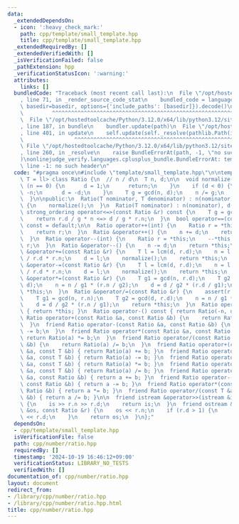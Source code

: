 ```yaml
---
data:
  _extendedDependsOn:
  - icon: ':heavy_check_mark:'
    path: cpp/template/small_template.hpp
    title: cpp/template/small_template.hpp
  _extendedRequiredBy: []
  _extendedVerifiedWith: []
  _isVerificationFailed: false
  _pathExtension: hpp
  _verificationStatusIcon: ':warning:'
  attributes:
    links: []
  bundledCode: "Traceback (most recent call last):\n  File \"/opt/hostedtoolcache/Python/3.12.0/x64/lib/python3.12/site-packages/onlinejudge_verify/documentation/build.py\"\
    , line 71, in _render_source_code_stat\n    bundled_code = language.bundle(stat.path,\
    \ basedir=basedir, options={'include_paths': [basedir]}).decode()\n          \
    \         ^^^^^^^^^^^^^^^^^^^^^^^^^^^^^^^^^^^^^^^^^^^^^^^^^^^^^^^^^^^^^^^^^^^^^^^^^^^^^^^^^\n\
    \  File \"/opt/hostedtoolcache/Python/3.12.0/x64/lib/python3.12/site-packages/onlinejudge_verify/languages/cplusplus.py\"\
    , line 187, in bundle\n    bundler.update(path)\n  File \"/opt/hostedtoolcache/Python/3.12.0/x64/lib/python3.12/site-packages/onlinejudge_verify/languages/cplusplus_bundle.py\"\
    , line 401, in update\n    self.update(self._resolve(pathlib.Path(included), included_from=path))\n\
    \                ^^^^^^^^^^^^^^^^^^^^^^^^^^^^^^^^^^^^^^^^^^^^^^^^^^^^^^^^^\n \
    \ File \"/opt/hostedtoolcache/Python/3.12.0/x64/lib/python3.12/site-packages/onlinejudge_verify/languages/cplusplus_bundle.py\"\
    , line 260, in _resolve\n    raise BundleErrorAt(path, -1, \"no such header\"\
    )\nonlinejudge_verify.languages.cplusplus_bundle.BundleErrorAt: template/small_template.hpp:\
    \ line -1: no such header\n"
  code: "#pragma once\n#include \"template/small_template.hpp\"\n\ntemplate <typename\
    \ T = ll> class Ratio {\n  // n / d\n  T n, d;\n\n  void normalize() {\n    if\
    \ (n == 0) {\n      d = 1;\n      return;\n    }\n    if (d < 0) {\n      n =\
    \ -n;\n      d = -d;\n    }\n    T g = gcd(n, d);\n    n /= g;\n    d /= g;\n\
    \  }\n\npublic:\n  Ratio(T nominator, T denominator) : n(nominator), d(denominator)\
    \ {\n    normalize();\n  }\n  Ratio(T nominator) : n(nominator), d(1) {}\n\n \
    \ strong_ordering operator<=>(const Ratio &r) const {\n    T g = gcd(d, r.d);\n\
    \    return r.d / g * n <=> d / g * r.n;\n  }\n  bool operator==(const Ratio &r)\
    \ const = default;\n\n  Ratio operator++(int) {\n    Ratio r = *this;\n    ++*this;\n\
    \    return r;\n  }\n  Ratio &operator++() {\n    n += d;\n    return *this;\n\
    \  }\n  Ratio operator--(int) {\n    Ratio r = *this;\n    --*this;\n    return\
    \ r;\n  }\n  Ratio &operator--() {\n    n -= d;\n    return *this;\n  }\n  Ratio\
    \ &operator+=(const Ratio &r) {\n    T l = lcm(d, r.d);\n    n = l / d * n + l\
    \ / r.d * r.n;\n    d = l;\n    normalize();\n    return *this;\n  }\n  Ratio\
    \ &operator-=(const Ratio &r) {\n    T l = lcm(d, r.d);\n    n = l / d * n - l\
    \ / r.d * r.n;\n    d = l;\n    normalize();\n    return *this;\n  }\n  Ratio\
    \ &operator*=(const Ratio &r) {\n    T g1 = gcd(n, r.d);\n    T g2 = gcd(r.n,\
    \ d);\n    n = n / g1 * (r.n / g2);\n    d = d / g2 * (r.d / g1);\n    return\
    \ *this;\n  }\n  Ratio &operator/=(const Ratio &r) {\n    assert(r.n != 0);\n\
    \    T g1 = gcd(n, r.n);\n    T g2 = gcd(d, r.d);\n    n = n / g1 * (r.d / g2);\n\
    \    d = d / g2 * (r.n / g1);\n    return *this;\n  }\n  Ratio operator+() const\
    \ { return *this; }\n  Ratio operator-() const { return Ratio(-n, d); }\n\n  friend\
    \ Ratio operator+(const Ratio &a, const Ratio &b) {\n    return Ratio(a) += b;\n\
    \  }\n  friend Ratio operator-(const Ratio &a, const Ratio &b) {\n    return Ratio(a)\
    \ -= b;\n  }\n  friend Ratio operator*(const Ratio &a, const Ratio &b) {\n   \
    \ return Ratio(a) *= b;\n  }\n  friend Ratio operator/(const Ratio &a, const Ratio\
    \ &b) {\n    return Ratio(a) /= b;\n  }\n  friend Ratio operator+(const Ratio\
    \ &a, const T &b) { return Ratio(a) += b; }\n  friend Ratio operator-(const Ratio\
    \ &a, const T &b) { return Ratio(a) -= b; }\n  friend Ratio operator*(const Ratio\
    \ &a, const T &b) { return Ratio(a) *= b; }\n  friend Ratio operator/(const Ratio\
    \ &a, const T &b) { return Ratio(a) /= b; }\n  friend Ratio operator+(const T\
    \ &a, const Ratio &b) { return a += b; }\n  friend Ratio operator-(const T &a,\
    \ const Ratio &b) { return a -= b; }\n  friend Ratio operator*(const T &a, const\
    \ Ratio &b) { return a *= b; }\n  friend Ratio operator/(const T &a, const Ratio\
    \ &b) { return a /= b; }\n\n  friend istream &operator>>(istream &is, Ratio &r)\
    \ {\n    is >> r.n >> r.d;\n    return is;\n  }\n  friend ostream &operator<<(ostream\
    \ &os, const Ratio &r) {\n    os << r.n;\n    if (r.d > 1) {\n      os << '/'\
    \ << r.d;\n    }\n    return os;\n  }\n};"
  dependsOn:
  - cpp/template/small_template.hpp
  isVerificationFile: false
  path: cpp/number/ratio.hpp
  requiredBy: []
  timestamp: '2024-10-19 16:46:12+09:00'
  verificationStatus: LIBRARY_NO_TESTS
  verifiedWith: []
documentation_of: cpp/number/ratio.hpp
layout: document
redirect_from:
- /library/cpp/number/ratio.hpp
- /library/cpp/number/ratio.hpp.html
title: cpp/number/ratio.hpp
---
```

